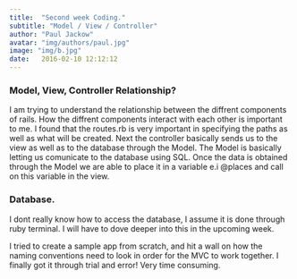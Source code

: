 ```yaml
---
title:  "Second week Coding."
subtitle: "Model / View / Controller"
author: "Paul Jackow"
avatar: "img/authors/paul.jpg"
image: "img/b.jpg"
date:   2016-02-10 12:12:12
---
```


### Model, View, Controller Relationship?
I am trying to understand the relationship between the diffrent components of rails. How the diffrent components interact with each other is important to me. I found that the routes.rb is very important in specifying the paths as well as what will be created. Next the controller basically sends us to the view as well as to the database through the Model. The Model is basically letting us comunicate to the database using SQL. Once the data is obtained through the Model we are able to place it in a variable e.i @places and call on this variable in the view.

### Database.
I dont really know how to access the database, I assume it is done through ruby terminal. I will have to dove deeper into this in the upcoming week. 

I tried to create a sample app from scratch, and hit a wall on how the naming conventions need to look in order for the MVC to work together. I finally got it through trial and error! Very time consuming. 